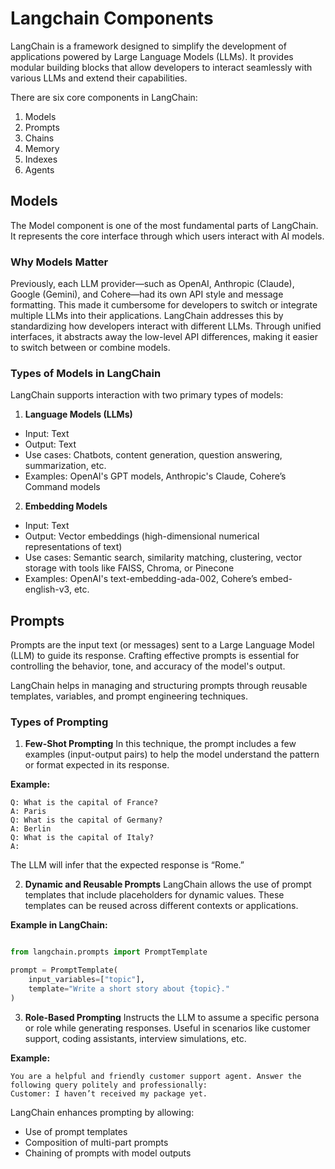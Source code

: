 # Langchain Components

LangChain is a framework designed to simplify the development of applications powered by Large Language Models (LLMs).
It provides modular building blocks that allow developers to interact seamlessly with various LLMs and extend their capabilities.

There are six core components in LangChain:
1. Models
2. Prompts
3. Chains
4. Memory
5. Indexes
6. Agents

## Models
The Model component is one of the most fundamental parts of LangChain. It represents the core interface through which users interact with AI models.

### Why Models Matter
Previously, each LLM provider—such as OpenAI, Anthropic (Claude), Google (Gemini), and Cohere—had its own API style and message formatting.
This made it cumbersome for developers to switch or integrate multiple LLMs into their applications. LangChain addresses this by standardizing how developers interact with different LLMs.
Through unified interfaces, it abstracts away the low-level API differences, making it easier to switch between or combine models.

### Types of Models in LangChain
LangChain supports interaction with two primary types of models:
1. **Language Models (LLMs)**
* Input: Text
* Output: Text
* Use cases: Chatbots, content generation, question answering, summarization, etc.
* Examples: OpenAI's GPT models, Anthropic's Claude, Cohere’s Command models

2. **Embedding Models**
* Input: Text
* Output: Vector embeddings (high-dimensional numerical representations of text)
* Use cases: Semantic search, similarity matching, clustering, vector storage with tools like FAISS, Chroma, or Pinecone
* Examples: OpenAI's text-embedding-ada-002, Cohere’s embed-english-v3, etc.

## Prompts
Prompts are the input text (or messages) sent to a Large Language Model (LLM) to guide its response.
Crafting effective prompts is essential for controlling the behavior, tone, and accuracy of the model's output.

LangChain helps in managing and structuring prompts through reusable templates, variables, and prompt engineering techniques.

### Types of Prompting
1. **Few-Shot Prompting**
In this technique, the prompt includes a few examples (input-output pairs) to help the model understand the pattern or format expected in its response.

**Example:**
```vbnet
Q: What is the capital of France?  
A: Paris  
Q: What is the capital of Germany?  
A: Berlin  
Q: What is the capital of Italy?  
A:
```
The LLM will infer that the expected response is “Rome.”

2. **Dynamic and Reusable Prompts**
LangChain allows the use of prompt templates that include placeholders for dynamic values. These templates can be reused across different contexts or applications.

**Example in LangChain:**
```python

from langchain.prompts import PromptTemplate

prompt = PromptTemplate(
    input_variables=["topic"],
    template="Write a short story about {topic}."
)
```

3. **Role-Based Prompting**
Instructs the LLM to assume a specific persona or role while generating responses. Useful in scenarios like customer support, coding assistants, interview simulations, etc.

**Example:**
```less
You are a helpful and friendly customer support agent. Answer the following query politely and professionally:
Customer: I haven’t received my package yet.
```

LangChain enhances prompting by allowing:
* Use of prompt templates
* Composition of multi-part prompts
* Chaining of prompts with model outputs
